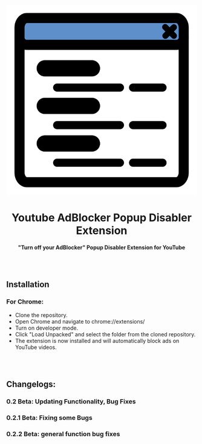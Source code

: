 <p align="center">
  <img src="icon.png">
</p>
<h1 align="center"> Youtube AdBlocker Popup Disabler Extension </h1>
<p align="center">
  <b >"Turn off your AdBlocker" Popup Disabler Extension for YouTube</b>
</p>

<br></br>
## Installation

### For Chrome:

-   Clone the repository.
-   Open Chrome and navigate to chrome://extensions/
-   Turn on developer mode.
-   Click "Load Unpacked" and select the folder from the cloned repository.
-   The extension is now installed and will automatically block ads on YouTube videos.

<br></br>
## Changelogs:
### 0.2 Beta: Updating Functionality, Bug Fixes
### 0.2.1 Beta: Fixing some Bugs
### 0.2.2 Beta: general function bug fixes
